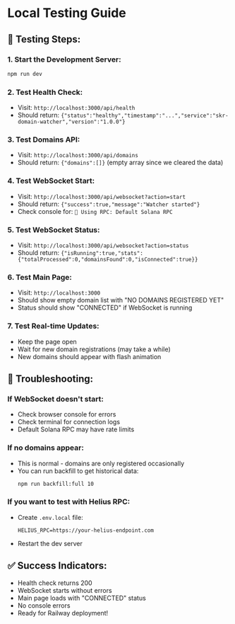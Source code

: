 # Local Testing Guide

## 🧪 **Testing Steps:**

### 1. **Start the Development Server:**
```bash
npm run dev
```

### 2. **Test Health Check:**
- Visit: `http://localhost:3000/api/health`
- Should return: `{"status":"healthy","timestamp":"...","service":"skr-domain-watcher","version":"1.0.0"}`

### 3. **Test Domains API:**
- Visit: `http://localhost:3000/api/domains`
- Should return: `{"domains":[]}` (empty array since we cleared the data)

### 4. **Test WebSocket Start:**
- Visit: `http://localhost:3000/api/websocket?action=start`
- Should return: `{"success":true,"message":"Watcher started"}`
- Check console for: `🔗 Using RPC: Default Solana RPC`

### 5. **Test WebSocket Status:**
- Visit: `http://localhost:3000/api/websocket?action=status`
- Should return: `{"isRunning":true,"stats":{"totalProcessed":0,"domainsFound":0,"isConnected":true}}`

### 6. **Test Main Page:**
- Visit: `http://localhost:3000`
- Should show empty domain list with "NO DOMAINS REGISTERED YET"
- Status should show "CONNECTED" if WebSocket is running

### 7. **Test Real-time Updates:**
- Keep the page open
- Wait for new domain registrations (may take a while)
- New domains should appear with flash animation

## 🔧 **Troubleshooting:**

### If WebSocket doesn't start:
- Check browser console for errors
- Check terminal for connection logs
- Default Solana RPC may have rate limits

### If no domains appear:
- This is normal - domains are only registered occasionally
- You can run backfill to get historical data:
  ```bash
  npm run backfill:full 10
  ```

### If you want to test with Helius RPC:
- Create `.env.local` file:
  ```
  HELIUS_RPC=https://your-helius-endpoint.com
  ```
- Restart the dev server

## ✅ **Success Indicators:**
- Health check returns 200
- WebSocket starts without errors
- Main page loads with "CONNECTED" status
- No console errors
- Ready for Railway deployment!
